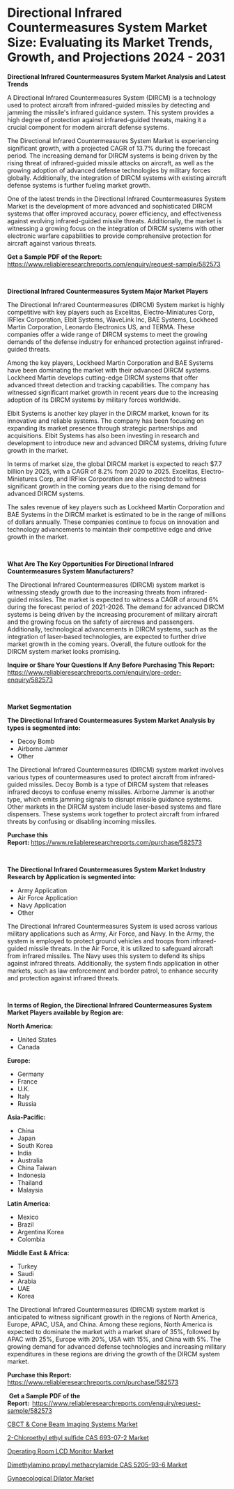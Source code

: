 <p><h1>Directional Infrared Countermeasures System Market Size: Evaluating its Market Trends, Growth, and Projections 2024 - 2031</h1></p><p><strong>Directional Infrared Countermeasures System Market Analysis and Latest Trends</strong></p>
<p><p>A Directional Infrared Countermeasures System (DIRCM) is a technology used to protect aircraft from infrared-guided missiles by detecting and jamming the missile's infrared guidance system. This system provides a high degree of protection against infrared-guided threats, making it a crucial component for modern aircraft defense systems.</p><p>The Directional Infrared Countermeasures System Market is experiencing significant growth, with a projected CAGR of 13.7% during the forecast period. The increasing demand for DIRCM systems is being driven by the rising threat of infrared-guided missile attacks on aircraft, as well as the growing adoption of advanced defense technologies by military forces globally. Additionally, the integration of DIRCM systems with existing aircraft defense systems is further fueling market growth.</p><p>One of the latest trends in the Directional Infrared Countermeasures System Market is the development of more advanced and sophisticated DIRCM systems that offer improved accuracy, power efficiency, and effectiveness against evolving infrared-guided missile threats. Additionally, the market is witnessing a growing focus on the integration of DIRCM systems with other electronic warfare capabilities to provide comprehensive protection for aircraft against various threats.</p></p>
<p><strong>Get a Sample PDF of the Report:&nbsp;</strong> <a href="https://www.reliableresearchreports.com/enquiry/request-sample/582573">https://www.reliableresearchreports.com/enquiry/request-sample/582573</a></p>
<p>&nbsp;</p>
<p><strong>Directional Infrared Countermeasures System Major Market Players</strong></p>
<p><p>The Directional Infrared Countermeasures (DIRCM) System market is highly competitive with key players such as Excelitas, Electro-Miniatures Corp, IRFlex Corporation, Elbit Systems, WaveLink Inc, BAE Systems, Lockheed Martin Corporation, Leonardo Electronics US, and TERMA. These companies offer a wide range of DIRCM systems to meet the growing demands of the defense industry for enhanced protection against infrared-guided threats.</p><p>Among the key players, Lockheed Martin Corporation and BAE Systems have been dominating the market with their advanced DIRCM systems. Lockheed Martin develops cutting-edge DIRCM systems that offer advanced threat detection and tracking capabilities. The company has witnessed significant market growth in recent years due to the increasing adoption of its DIRCM systems by military forces worldwide.</p><p>Elbit Systems is another key player in the DIRCM market, known for its innovative and reliable systems. The company has been focusing on expanding its market presence through strategic partnerships and acquisitions. Elbit Systems has also been investing in research and development to introduce new and advanced DIRCM systems, driving future growth in the market.</p><p>In terms of market size, the global DIRCM market is expected to reach $7.7 billion by 2025, with a CAGR of 8.2% from 2020 to 2025. Excelitas, Electro-Miniatures Corp, and IRFlex Corporation are also expected to witness significant growth in the coming years due to the rising demand for advanced DIRCM systems.</p><p>The sales revenue of key players such as Lockheed Martin Corporation and BAE Systems in the DIRCM market is estimated to be in the range of millions of dollars annually. These companies continue to focus on innovation and technology advancements to maintain their competitive edge and drive growth in the market.</p></p>
<p>&nbsp;</p>
<p><strong>What Are The Key Opportunities For Directional Infrared Countermeasures System Manufacturers?</strong></p>
<p><p>The Directional Infrared Countermeasures (DIRCM) system market is witnessing steady growth due to the increasing threats from infrared-guided missiles. The market is expected to witness a CAGR of around 6% during the forecast period of 2021-2026. The demand for advanced DIRCM systems is being driven by the increasing procurement of military aircraft and the growing focus on the safety of aircrews and passengers. Additionally, technological advancements in DIRCM systems, such as the integration of laser-based technologies, are expected to further drive market growth in the coming years. Overall, the future outlook for the DIRCM system market looks promising.</p></p>
<p><strong>Inquire or Share Your Questions If Any Before Purchasing This Report:</strong> <a href="https://www.reliableresearchreports.com/enquiry/pre-order-enquiry/582573">https://www.reliableresearchreports.com/enquiry/pre-order-enquiry/582573</a></p>
<p>&nbsp;</p>
<p><strong>Market Segmentation</strong></p>
<p><strong>The Directional Infrared Countermeasures System Market Analysis by types is segmented into:</strong></p>
<p><ul><li>Decoy Bomb</li><li>Airborne Jammer</li><li>Other</li></ul></p>
<p><p>The Directional Infrared Countermeasures (DIRCM) system market involves various types of countermeasures used to protect aircraft from infrared-guided missiles. Decoy Bomb is a type of DIRCM system that releases infrared decoys to confuse enemy missiles. Airborne Jammer is another type, which emits jamming signals to disrupt missile guidance systems. Other markets in the DIRCM system include laser-based systems and flare dispensers. These systems work together to protect aircraft from infrared threats by confusing or disabling incoming missiles.</p></p>
<p><strong>Purchase this Report:&nbsp;</strong><a href="https://www.reliableresearchreports.com/purchase/582573">https://www.reliableresearchreports.com/purchase/582573</a></p>
<p>&nbsp;</p>
<p><strong>The Directional Infrared Countermeasures System Market Industry Research by Application is segmented into:</strong></p>
<p><ul><li>Army Application</li><li>Air Force Application</li><li>Navy Application</li><li>Other</li></ul></p>
<p><p>The Directional Infrared Countermeasures System is used across various military applications such as Army, Air Force, and Navy. In the Army, the system is employed to protect ground vehicles and troops from infrared-guided missile threats. In the Air Force, it is utilized to safeguard aircraft from infrared missiles. The Navy uses this system to defend its ships against infrared threats. Additionally, the system finds application in other markets, such as law enforcement and border patrol, to enhance security and protection against infrared threats.</p></p>
<p>&nbsp;</p>
<p><strong>In terms of Region, the Directional Infrared Countermeasures System Market Players available by Region are:</strong></p>
<p>
    <p> <strong> North America: </strong>
        <ul>
            <li>United States</li>
            <li>Canada</li>
        </ul>
        </p> 
    <p> <strong> Europe: </strong>
        <ul>
            <li>Germany</li>
            <li>France</li>
            <li>U.K.</li>
            <li>Italy</li>
            <li>Russia</li>
        </ul>
        </p> 
    <p> <strong> Asia-Pacific: </strong>
        <ul>
            <li>China</li>
            <li>Japan</li>
            <li>South Korea</li>
            <li>India</li>
            <li>Australia</li>
            <li>China Taiwan</li>
            <li>Indonesia</li>
            <li>Thailand</li>
            <li>Malaysia</li>
        </ul>
        </p> 
    <p> <strong> Latin America: </strong>
        <ul>
            <li>Mexico</li>
            <li>Brazil</li>
            <li>Argentina Korea</li>
            <li>Colombia</li>
        </ul>
        </p> 
    <p> <strong> Middle East & Africa: </strong>
        <ul>
            <li>Turkey</li>
            <li>Saudi</li>
            <li>Arabia</li>
            <li>UAE</li>
            <li>Korea</li>
        </ul>
    </p>
    </p>
<p><p>The Directional Infrared Countermeasures (DIRCM) system market is anticipated to witness significant growth in the regions of North America, Europe, APAC, USA, and China. Among these regions, North America is expected to dominate the market with a market share of 35%, followed by APAC with 25%, Europe with 20%, USA with 15%, and China with 5%. The growing demand for advanced defense technologies and increasing military expenditures in these regions are driving the growth of the DIRCM system market.</p></p>
<p><strong>Purchase this Report: </strong><a href="https://www.reliableresearchreports.com/purchase/582573">https://www.reliableresearchreports.com/purchase/582573</a></p>
<p>&nbsp;<strong>Get a Sample PDF of the Report:&nbsp;&nbsp;</strong><a href="https://www.reliableresearchreports.com/enquiry/request-sample/582573">https://www.reliableresearchreports.com/enquiry/request-sample/582573</a></p>
<p><strong></strong></p>
<p><p><a href="https://medium.com/@debramedina73/cbct-amp-cone-beam-imaging-systems-market-size-market-outlook-and-market-forecast-2024-to-2031-2625f3627660">CBCT & Cone Beam Imaging Systems Market</a></p><p><a href="https://github.com/RoccoManning/Market-Research-Report-List-3/blob/main/2-chloroethyl-ethyl-sulfide-cas-693-07-2-market.md">2-Chloroethyl ethyl sulfide CAS 693-07-2 Market</a></p><p><a href="https://medium.com/@michellebutler19/decoding-operating-room-lcd-monitor-market-metrics-market-share-trends-and-growth-patterns-c59a0ab968d6">Operating Room LCD Monitor Market</a></p><p><a href="https://github.com/gulaimolin/Market-Research-Report-List-3/blob/main/dimethylamino-propyl-methacrylamide-cas-5205-93-6-market.md">Dimethylamino propyl methacrylamide CAS 5205-93-6 Market</a></p><p><a href="https://medium.com/@michellebutler19/gynaecological-dilator-market-comprehensive-assessment-by-type-application-and-geography-4974180f1f4c">Gynaecological Dilator Market</a></p></p>